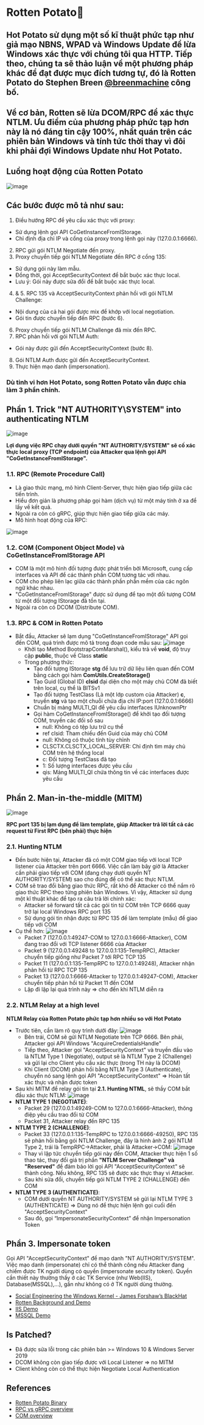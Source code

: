 # Rotten Potato🐛

## Hot Potato sử dụng một số kĩ thuật phức tạp như giả mạo NBNS, WPAD và Windows Update để lừa Windows xác thực với chúng tôi qua HTTP. Tiếp theo, chúng ta sẽ thảo luận về một phương pháp khác để đạt được mục đích tương tự, đó là Rotten Potato do Stephen Breen [@breenmachine](https://twitter.com/breenmachine) công bố.

## Về cơ bản, Rotten sẽ lừa DCOM/RPC để xác thực NTLM. Ưu điểm của phương pháp phức tạp hơn này là nó đáng tin cậy 100%, nhất quán trên các phiên bản Windows và tính tức thời thay vì đôi khi phải đợi Windows Update như Hot Potato.

## Luồng hoạt động của Rotten Potato
![image](https://github.com/LeThanhkosogian/Potato/assets/97555997/3b4ee42e-31de-4a99-bdbd-24d1eff91ea6)

## Các bước được mô tả như sau:
1. Điều hướng RPC để yêu cầu xác thực với proxy:
- Sử dụng lệnh gọi API CoGetInstanceFromIStorage.
- Chỉ định địa chỉ IP và cổng của proxy trong lệnh gọi này (127.0.0.1:6666).
2. RPC gửi gói NTLM Negotiate đến proxy.
3. Proxy chuyển tiếp gói NTLM Negotiate đến RPC ở cổng 135:
- Sử dụng gói này làm mẫu.
- Đồng thời, gọi AcceptSecurityContext để bắt buộc xác thực local.
- Lưu ý: Gói này được sửa đổi để bắt buộc xác thực local.
4. & 5. RPC 135 và AcceptSecurityContext phản hồi với gói NTLM Challenge:
- Nội dung của cả hai gói được mix để khớp với local negotiation.
- Gói tin được chuyển tiếp đến RPC (bước 6).
6. Proxy chuyển tiếp gói NTLM Challenge đã mix đến RPC.
7. RPC phản hồi với gói NTLM Auth:
- Gói này được gửi đến AcceptSecurityContext (bước 8).
8. Gói NTLM Auth được gửi đến AcceptSecurityContext.
9. Thực hiện mạo danh (impersonation).

### Dù tinh vi hơn Hot Potato, song Rotten Potato vẫn được chia làm 3 phần chính.

## Phần 1. Trick "NT AUTHORITY\SYSTEM" into authenticating NTLM
![image](https://github.com/LeThanhkosogian/Potato/assets/97555997/1de1b5ee-ba71-4ca2-b7a3-bd2d0918f639)

**Lợi dụng việc RPC chạy dưới quyền "NT AUTHORITY/SYSTEM" sẽ cố xác thực local proxy (TCP endpoint) của Attacker qua lệnh gọi API "CoGetInstanceFromIStorage".**
### 1.1. RPC (Remote Procedure Call)
- Là giao thức mạng, mô hình Client-Server, thực hiện giao tiếp giữa các tiến trình.
- Hiểu đơn giản là phương pháp gọi hàm (dịch vụ) từ một máy tính ở xa để lấy về kết quả.
- Ngoài ra còn có gRPC, giúp thực hiện giao tiếp giữa các máy.
- Mô hình hoạt động của RPC:
  
![image](https://github.com/LeThanhkosogian/Potato/assets/97555997/b85e48c3-b73e-441d-9958-5ecdf16e7158)
### 1.2. COM (Component Object Mode) và CoGetInstanceFromIStorage API
- COM là một mô hình đối tượng được phát triển bởi Microsoft, cung cấp interfaces và API để các thành phần COM tương tác với nhau.
- COM cho phép liên lạc giữa các thành phần phần mềm của các ngôn ngữ khác nhau.
- "CoGetInstanceFromIStorage" được sử dụng để tạo một đối tượng COM từ một đối tượng IStorage đã tồn tại.
- Ngoài ra còn có DCOM (Distribute COM).
### 1.3. RPC & COM in Rotten Potato
- Bắt đầu, Attacker sẽ lạm dụng "CoGetInstanceFromIStorage" API gọi đến COM, quá trình được mô tả trong đoạn code mẫu sau:
![image](https://github.com/LeThanhkosogian/Potato/assets/97555997/041bb2a1-3ce6-48f2-9881-15bcb47df599)
  - Khởi tạo Method BootstrapComMarshal(), kiểu trả về **void**, độ truy cập **public**, thuộc về Class **static**
  - Trong phương thức:
    - Tạo đối tượng IStorage **stg** để lưu trữ dữ liệu liên quan đến COM bằng cách gọi hàm **ComUtils.CreateStorage()**
    - Tạo Guid (Global ID) **clsid** đại diện cho một máy chủ COM đã biết trên local, cụ thể là BITSv1
    - Tạo đối tượng TestClass (Là một lớp custom của Attacker) **c**, truyền **stg** và tạo một chuỗi chứa địa chỉ IP:port (127.0.0.1:6666)
    - Chuẩn bị mảng MULTI_QI để yêu cầu interfaces IUnknownPtr
    - Gọi hàm CoGetInstanceFromIStorage() để khởi tạo đối tượng COM, truyền các đối số sau
      - null: Không có tệp lưu trữ cụ thể
      - ref clsid: Tham chiếu đến Guid của máy chủ COM
      - null: Không có thuộc tính tùy chỉnh
      - CLSCTX.CLSCTX_LOCAL_SERVER: Chỉ định tìm máy chủ COM trên hệ thống local
      - c: Đối tượng TestClass đã tạo
      - 1: Số lượng interfaces được yêu cầu
      - qis: Mảng MULTI_QI chứa thông tin về các interfaces được yêu cầu
## Phần 2. Man-in-the-middle (MITM)
![image](https://github.com/LeThanhkosogian/Potato/assets/97555997/3542fb68-2bd5-436b-ac8d-ce2c1cc2ab2b)

**RPC port 135 bị lạm dụng để làm template, giúp Attacker trả lời tất cả các request từ First RPC (bên phải) thực hiện**
### 2.1. Hunting NTLM
- Đến bước hiện tại, Attacker đã có một COM giao tiếp với local TCP listener của Attacker trên port 6666. Việc cần làm bây giờ là Attacker cần phải giao tiếp với COM (đang chạy dưới quyền NT AUTHORITY/SYSTEM) sao cho đúng để có thể xác thực NTLM.
- COM sẽ trao đổi bằng giao thức RPC, rất khó để Attacker có thể nắm rõ giao thức RPC theo từng phiên bản Windows. Vì vậy, Attacker sử dụng một kĩ thuật khác để tạo ra câu trả lời chính xác:
  - Attacker sẽ forward tất cả các gói tin từ COM trên TCP 6666 quay trở lại local Windows RPC port 135
  - Sử dụng gói tin nhận được từ RPC 135 để làm template (mẫu) để giao tiếp với COM
- Cụ thể hơn:
  ![image](https://github.com/LeThanhkosogian/Potato/assets/97555997/da7b4f1b-1c94-4866-9427-946edb6305f5)
  - Packet 7 (127.0.0.1:49247-COM to 127.0.0.1:6666-Attacker), COM đang trao đổi với TCP listener 6666 của Attacker
  - Packet 9 (127.0.0.1:49248 to 127.0.0.1:135-TempRPC), Attacker chuyển tiếp giống như Packet 7 tới RPC TCP 135
  - Packet 11 (127.0.0.1:135-TempRPC to 127.0.0.1:49248), Attacker nhận phản hồi từ RPC TCP 135
  - Packet 13 (127.0.0.1:6666-Attacker to 127.0.0.1:49247-COM), Attacker chuyển tiếp phản hồi từ Packet 11 đến COM
  - Lặp đi lặp lại quá trình này => cho đến khi NTLM diễn ra
### 2.2. NTLM Relay at a high level
**NTLM Relay của Rotten Potato phức tạp hơn nhiều so với Hot Potato**
- Trước tiên, cần làm rõ quy trình dưới đây:
![image](https://github.com/LeThanhkosogian/Potato/assets/97555997/f885f989-fb71-4699-85fe-8669df09f03e)
  - Bên trái, COM sẽ gửi NTLM Negotiate trên TCP 6666. Bên phải, Attacker gọi API Windows "AcquireCredentialsHandle"
  - Tiếp theo, Attacker gọi "AcceptSecurityContext" và truyền đầu vào là NTLM Type 1 (Negotiate), output sẽ là NTLM Type 2 (Challenge) và gửi lại cho Client yêu cầu xác thực (trong TH này là DCOM)
  - Khi Client (DCOM) phản hồi bằng NTLM Type 3 (Authenticate), chuyển nó sang lệnh gọi API "AcceptSecurityContext" => Hoàn tất xác thực và nhận được token
- Sau khi MITM để relay gói tin tại **2.1. Hunting NTML**, sẽ thầy COM bắt đầu xác thực NTLM:
   ![image](https://github.com/LeThanhkosogian/Potato/assets/97555997/f0d3eea0-33d0-4d88-a0db-e0dd8a6e304d)
 - **NTLM TYPE 1 (NEGOTIATE)**:
   - Packet 29 (127.0.0.1:49249-COM to 127.0.0.1:6666-Attacker), thông điệp yêu cầu trao đổi từ COM
   - Packet 31, Attacker relay đến RPC 135
 - **NTLM TYPE 2 (CHALLENGE)**:
   - Packet 33 (127.0.0.1:135-TempRPC to 127.0.0.1:6666-49250), RPC 135 sẽ phản hồi bằng gói NTLM Challenge, đây là hình ảnh 2 gói NTLM Type 2, trái là TempRPC->Attacker, phải là Attacker->COM:
     ![image](https://github.com/LeThanhkosogian/Potato/assets/97555997/abdec887-c01a-4a02-8ca5-9156d9ce0bcc)
   - Thay vì lập tức chuyển tiếp gói này đến COM, Attacker thực hiện 1 số thao tác, thay đổi giá trị phần **"NTLM Server Challenge" và "Reserved"** để đảm bảo lời gọi API "AcceptSecurityContext" sẽ thành công. Nếu không, RPC 135 sẽ được xác thực thay vì Attacker.
   - Sau khi sửa đổi, chuyển tiếp gói NTLM TYPE 2 (CHALLENGE) đến COM
- **NTLM TYPE 3 (AUTHENTICATE)**:
  - COM dưới quyền NT AUTHORITY/SYSTEM sẽ gửi lại NTLM TYPE 3 (AUTHENTICATE) => Dùng nó để thực hiện lệnh gọi cuối đến "AcceptSecurityContext"
  - Sau đó, gọi “ImpersonateSecurityContext” để nhận Impersonation Token


## Phần 3. Impersonate token
Gọi API "AcceptSecurityContext" để mạo danh "NT AUTHORITY/SYSTEM". Việc mạo danh (impersonate) chỉ có thể thành công nếu Attacker đang chiếm được TK người dùng có quyền (impersonate security token). Quyền cần thiết này thường thấy ở các TK Service (như Web(IIS), Database(MSSQL),...), gần như không có ở TK người dùng thường.
- [Social Engineering the Windows Kernel - James Forshaw’s BlackHat](https://www.youtube.com/watch?v=QRpfvmMbDMg&ab_channel=BlackHat)
- [Rotten Background and Demo](https://www.youtube.com/watch?v=8Wjs__mWOKI&ab_channel=AdrianCrenshaw)
- [IIS Demo](https://youtu.be/wK0r-TZR7w8)
- [MSSQL Demo](https://youtu.be/3CPdKMeB0UY)

## Is Patched?
- Đã được sửa lỗi trong các phiên bản >= Windows 10 & Windows Server 2019
- DCOM không còn giao tiếp được với Local Listener => no MITM
- Client không còn có thể thực hiện Negotiate Local Authentication

## References
- [Rotten Potato Binary](https://github.com/breenmachine/RottenPotatoNG)
- [RPC vs gRPC overview](https://viblo.asia/p/gioi-thieu-ve-rpc-va-grpc-E1XVOxOZ4Mz)
- [COM overview](https://www.youtube.com/watch?app=desktop&v=7FA3PKyg3Vo&ab_channel=CSEMA)

